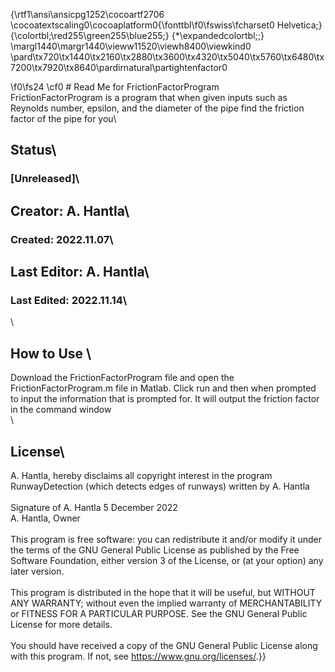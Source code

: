 {\rtf1\ansi\ansicpg1252\cocoartf2706
\cocoatextscaling0\cocoaplatform0{\fonttbl\f0\fswiss\fcharset0 Helvetica;}
{\colortbl;\red255\green255\blue255;}
{\*\expandedcolortbl;;}
\margl1440\margr1440\vieww11520\viewh8400\viewkind0
\pard\tx720\tx1440\tx2160\tx2880\tx3600\tx4320\tx5040\tx5760\tx6480\tx7200\tx7920\tx8640\pardirnatural\partightenfactor0

\f0\fs24 \cf0 # Read Me for FrictionFactorProgram\
FrictionFactorProgram is a program that when given inputs such as Reynolds number, epsilon, and the diameter of the pipe find the friction factor of the pipe for you\
## Status\
### [Unreleased]\
## Creator:  A. Hantla\
### Created: 2022.11.07\
## Last Editor: A. Hantla\
### Last Edited: 2022.11.14\
\
## How to Use \
Download the FrictionFactorProgram file and open the FrictionFactorProgram.m file in Matlab. Click run and then when prompted to input the information that is prompted for. It will output the friction factor in the command window\
\
## License\
A. Hantla, hereby disclaims all copyright interest in the program RunwayDetection (which detects edges of runways) written by A. Hantla\
\
Signature of A. Hantla 5 December 2022\
A. Hantla, Owner\
\
This program is free software: you can redistribute it and/or modify it under the terms of the GNU General Public License as published by the Free Software Foundation, either version 3 of the License, or (at your option) any later version.\
\
This program is distributed in the hope that it will be useful, but WITHOUT ANY WARRANTY; without even the implied warranty of MERCHANTABILITY or FITNESS FOR A PARTICULAR PURPOSE. See the GNU General Public License for more details.\
\
You should have received a copy of the GNU General Public License along with this program. If not, see <https://www.gnu.org/licenses/>.\}}